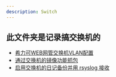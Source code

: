 ```yaml
---
description: Switch
---
```


## 此文件夹是记录搞交换机的

+ [希力可WEB网管交换机VLAN配置](siri-switch/web_managed.md)
+ [通过交换机的镜像功能抓包](universal/GetPackageByMonitor.md) 
+ [启用交换机的日记备份并用 rsyslog 接收](universal/LogServer-linux.md)